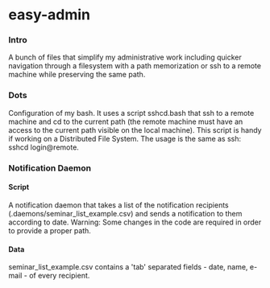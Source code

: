 easy-admin
==========

### Intro

A bunch of files that simplify my administrative work including quicker navigation through a filesystem with a path memorization or ssh to a remote machine while preserving the same path.

### Dots 

Configuration of my bash.
It uses a script sshcd.bash that ssh to a remote machine and cd to the current path (the remote machine must have an access to the current path visible on the local machine). This script is handy if working on a Distributed File System. The usage is the same as ssh: sshcd login@remote.

### Notification Daemon

#### Script
A notification daemon that takes a list of the notification recipients (.daemons/seminar_list_example.csv) and sends a notification to them according to date. Warning: Some changes in the code are required in order to provide a proper path.

#### Data
seminar_list_example.csv contains a 'tab' separated fields - date, name, e-mail - of every recipient.
